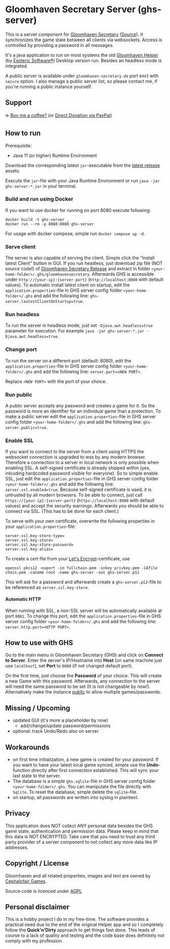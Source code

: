 # Gloomhaven Secretary Server (ghs-server)

This is a server component for [Gloomhaven Secretary](https://gloomhaven-secretaryde.) ([Source](https://github.com/Lurkars/gloomhavensecretary)). It synchronizes the game state between all clients via websockets. Access is controlled by providing a password in all messages.

It's a java application to run on most systems the old [Gloomhaven Helper](http://esotericsoftware.com/gloomhaven-helper) (by [Esoteric Software®](http://esotericsoftware.com)) Desktop version run. Besides an headless mode is integrated.

A public server is available under `gloomhaven-secretary.de` port `8443` with `secure` option. I also manage a public server list, so please contact me, if you're running a public instance yourself.

## Support

☕ [Buy me a coffee?](https://ko-fi.com/lurkars) (or [Direct Donation via PayPal](https://paypal.me/Lurkars))

## How to run

Prerequisite:

- Java 11 (or higher) Runtime Environment

Download the corresponding latest `jar`-executable from the [latest release](https://github.com/Lurkars/ghs-server/releases/latest) assets.

Execute the `jar`-file with your Java Runtime Environment or run `java -jar ghs-server-*.jar` in your terminal.

### Build and run using Docker

If you want to use docker for running on port 8080 execute following:

```shell
docker build -t ghs-server .
docker run --rm -p 8080:8080 ghs-server
```

For usage with docker compose, simple run `docker compose up -d`.

### Serve client

The server is also capable of serving the client. Simple click the "Install latest Client" button in GUI. If you run headless, just download zip file (NOT source code!) of [Gloomhaven Secretary Release](https://github.com/Lurkars/gloomhavensecretary/releases) and extract in folder `<your-home-folder>/.ghs/gloomhavensecretary`. Afterwards GHS is accessible under `http://{your-ip}:{server-port}` (`http://localhost:8080` with default values). To automatic install latest client on startup, edit the `application.properties`-file in GHS server config folder `<your-home-folder>/.ghs` and add the following line: `ghs-server.lastestClientOnStartup=true`.

### Run headless

To run the server in headless mode, just set `-Djava.awt.headless=true` parameter for execution. For example  `java -jar ghs-server-*.jar -Djava.awt.headless=true`.

### Change port

To run the server on a different port (default: 8080), edit the `application.properties`-file in GHS server config folder `<your-home-folder>/.ghs` and add the following line: `server.port=<NEW PORT>`.

Replace `<NEW PORT>` with the port of your choice.

### Run public

A public server accepts any password and creates a game for it. So the password is more an identifier for an individual game than a protection. To make a public server edit the `application.properties`-file in GHS server config folder `<your-home-folder>/.ghs` and add the following line: `ghs-server.public=true`.

### Enable SSL

If you want to connect to the server from a client using HTTPS the websocket connection is upgraded to wss by any modern browser. Therefore a connection to a server in local network is only possible when enabling SSL. A self-signed certificate is already shipped within (yes, inlcuding hardcoded password visible for everyone). So to simple enable SSL, just edit the `application.properties`-file in GHS server config folder `<your-home-folder>/.ghs` and add the following line: `server.ssl.enabled=true`. Because self-signed certificate is used, it is untrusted by all modern browsers. To be able to connect, just call `https://{your-ip}:{server-port}` (`https://localhost:8080` with default values) and accept the security warnings. Afterwards you should be able to connect via SSL. (This has to be done for each client.)

To serve with your own certificate, overwrite the following properties in your `application.properties`-file:

```
server.ssl.key-store-type=
server.ssl.key-store=
server.ssl.key-store-password=
server.ssl.key-alias=
```

To create a cert file from your [Let's Encrypt](https://letsencrypt.org/)-certificate, use 

```
openssl pkcs12 -export -in fullchain.pem -inkey privkey.pem -CAfile chain.pem -caname root -name ghs-server -out ghs-server.p12
```

This will ask for a password and afterwards create a `ghs-server.p12`-file to be referenced as `server.ssl.key-store`.


#### Automatic HTTP

When running with SSL, a non-SSL server will be automatically available at port `8081`. To change this port, edit the `application.properties`-file in GHS server config folder `<your-home-folder>/.ghs` and add the following line: `server.http.port=<HTTP PORT>`.

## How to use with GHS

Go to the main menu in Gloomhaven Secretary (GHS) and click on **Connect to Server**. Enter the server's IP/Hostname into **Host** (on same machine just use `localhost`), set **Port** to `8080` (if not changed default port).

On the first time, just choose the **Password** of your choice. This will create a new Game with this password. Afterwards, any connection to the server will need the same password to be set (It is not changeable by now!). Alternatively make the instance [public](#run-public) to allow multiple games/passwords. 

## Missing / Upcoming

- updated GUI (it's more a placeholder by now)
  - add/change/update password/permissions
- optional: track Undo/Redo also on server

## Workarounds

- on first time initialization, a new game is created for your password. If you want to have your latest local game synced, simple use the **Undo**-function directly after first connection established. This will sync your last state to the server.
- The database is a simple `ghs.sqlite`-file in GHS server config folder `<your-home-folder>/.ghs`. You can manipulate the file directly with `Sqlite`. To reset the database, simple delete the `sqlite`-file.
- on startup, all passwords are written into syslog in plaintext.

## Privacy

This application does NOT collect ANY personal data besides the GHS game state, authentication and permission data. Please keep in mind that this data is NOT ENCRYPTED. Take care that you need to trust any third party provider of a server component to not collect any more data like IP addresses.

## Copyright / License

Gloomhaven and all related properties, images and text are owned by [Cephalofair Games](https://cephalofair.com).

Source code is licenced under [AGPL](/LICENSE)

## Personal disclaimer

This is a hobby project I do in my free-time. The software provides a practical need due to the end of the original Helper app and so I completely follow the **Quick'n'Dirty** approach to get things fast done. This leads of course to a lack of quality and testing and the code base does definitely not comply with my profession.
	 
